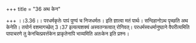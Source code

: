 +++
title = "36 अथ केन"

+++
।।3.36।। परधर्मकृतेः पापं पुण्यं च निजधर्मतः। इति ज्ञात्वा मतं पार्थः।
सन्दिहानोऽथ पृच्छति अथ केनेति। तयोर्न वशमागच्छेत् 3।37 इत्यत्यशक्यं
अस्वतन्त्रत्वात् रोगिवत्। परधर्मस्वधर्मानुष्ठाने वैपरीत्यमिति पापाचरणे
तु केनचित्प्रवर्त्तकेन प्राकृतेनापि भाव्यमिति अतःकेन इति प्रश्नः।
